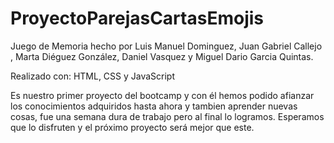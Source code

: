 # ProyectoParejasCartasEmojis

Juego de Memoria hecho por Luis Manuel Dominguez, Juan Gabriel Callejo , Marta Diéguez González, Daniel Vasquez y Miguel Dario Garcia Quintas.

Realizado con: HTML, CSS y JavaScript

Es nuestro primer proyecto del bootcamp y con él hemos podido afianzar los conocimientos adquiridos hasta ahora y tambien aprender nuevas cosas, fue una semana dura de trabajo pero al final lo logramos. Esperamos que lo disfruten y el próximo proyecto será mejor que este.
